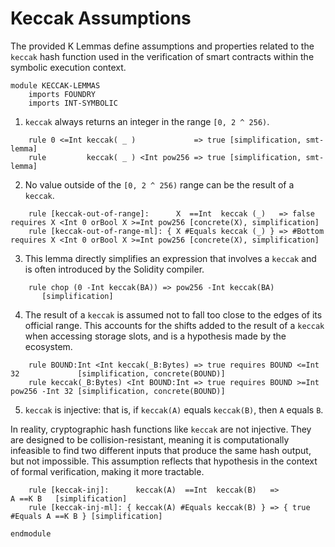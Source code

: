 Keccak Assumptions
==============

The provided K Lemmas define assumptions and properties related to the `keccak` hash function used in the verification of smart contracts within the symbolic execution context.

```k
module KECCAK-LEMMAS
    imports FOUNDRY
    imports INT-SYMBOLIC
```

1. `keccak` always returns an integer in the range `[0, 2 ^ 256)`.

```k
    rule 0 <=Int keccak( _ )             => true [simplification, smt-lemma]
    rule         keccak( _ ) <Int pow256 => true [simplification, smt-lemma]
```

2. No value outside of the `[0, 2 ^ 256)` range can be the result of a `keccak`.

```k
    rule [keccak-out-of-range]:      X  ==Int  keccak (_)   => false   requires X <Int 0 orBool X >=Int pow256 [concrete(X), simplification]
    rule [keccak-out-of-range-ml]: { X #Equals keccak (_) } => #Bottom requires X <Int 0 orBool X >=Int pow256 [concrete(X), simplification]
```

3. This lemma directly simplifies an expression that involves a `keccak` and is often introduced by the Solidity compiler.

```k
    rule chop (0 -Int keccak(BA)) => pow256 -Int keccak(BA)
       [simplification]
```

4. The result of a `keccak` is assumed not to fall too close to the edges of its official range. This accounts for the shifts added to the result of a `keccak` when accessing storage slots, and is a hypothesis made by the ecosystem.

```k
    rule BOUND:Int <Int keccak(_B:Bytes) => true requires BOUND <=Int 32             [simplification, concrete(BOUND)]
    rule keccak(_B:Bytes) <Int BOUND:Int => true requires BOUND >=Int pow256 -Int 32 [simplification, concrete(BOUND)]
```

5. `keccak` is injective: that is, if `keccak(A)` equals `keccak(B)`, then `A` equals `B`.

In reality, cryptographic hash functions like `keccak` are not injective. They are designed to be collision-resistant, meaning it is computationally infeasible to find two different inputs that produce the same hash output, but not impossible.
This assumption reflects that hypothesis in the context of formal verification, making it more tractable.

```k
    rule [keccak-inj]:      keccak(A)  ==Int  keccak(B)   =>                A ==K B   [simplification]
    rule [keccak-inj-ml]: { keccak(A) #Equals keccak(B) } => { true #Equals A ==K B } [simplification]
```

```k
endmodule
```